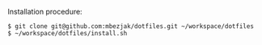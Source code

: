 Installation procedure:

    $ git clone git@github.com:mbezjak/dotfiles.git ~/workspace/dotfiles
    $ ~/workspace/dotfiles/install.sh
